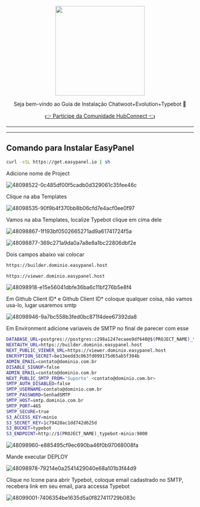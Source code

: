 <p align="center">
<img src="https://cwmkt.com.br/wp-content/uploads/2024/04/logo_github.png" width="240" />
<p align="center">Seja bem-vindo ao Guia de Instalação Chatwoot+Evolution+Typebot 🚀</p>
</p>
  
<p align="center"> 
<a href="https://hubconnect.top" target="_blank">👉 Participe da Comunidade HubConnect 👈</a>
</p>

<hr />
<hr />

## Comando para Instalar EasyPanel

```bash
curl -sSL https://get.easypanel.io | sh
```

Adicione nome de Project

![48098522-0c485df00f5cadb0d329061c35fee46c](https://github.com/cwmkt/easypanelevotypebot/assets/91642837/b72c1359-91ca-4bf6-9fb1-32525ba5747b)

Clique na aba Templates

![48098535-90f9b4f370bb8b06cfd7e4acf0ee0f97](https://github.com/cwmkt/easypanelevotypebot/assets/91642837/03c1830c-621c-40b3-94ee-93eb568c8d2e)

Vamos na aba Templates, localize Typebot clique em cima dele

![48098867-1f193bf0502665271ad9a61741724f5a](https://github.com/cwmkt/easypanelevotypebot/assets/91642837/656d552f-4152-4670-8424-837c3edf0fb0)

![48098877-369c271a9da0a7a8e8a1bc22806dbf2e](https://github.com/cwmkt/easypanelevotypebot/assets/91642837/e0243b00-9bdc-48a3-8ab1-8cea763a89d7)

Dois campos abaixo vai colocar 

```bash
https://builder.dominio.easypanel.host
```

```bash
https://viewer.dominio.easypanel.host
```

![48098918-e15e56041dbfe36ba6c11bf276b5e8f4](https://github.com/cwmkt/easypanelevotypebot/assets/91642837/2d41d589-35d7-4544-aa98-db9790f534cc)

Em Github Client ID* e Github Client ID* coloque qualquer coisa, não vamos usa-lo, lugar usaremos smtp

![48098946-9a7bc558b3fed0bc871f4dee67392da8](https://github.com/cwmkt/easypanelevotypebot/assets/91642837/536468b9-6f19-418d-abac-ab7e482ce9d5)

Em Environment adicione variaveis de SMTP no final de parecer com esse

```bash
DATABASE_URL=postgres://postgres:c298a1247ecaee9df640@$(PROJECT_NAME)_typebot-db:5432/$(PROJECT_NAME)
NEXTAUTH_URL=https://builder.dominio.easypanel.host
NEXT_PUBLIC_VIEWER_URL=https://viewer.dominio.easypanel.host
ENCRYPTION_SECRET=be13eedd3c063fd099175d65ab5f304b
ADMIN_EMAIL=contato@dominio.com.br
DISABLE_SIGNUP=false
ADMIN_EMAIL=contato@dominio.com.br
NEXT_PUBLIC_SMTP_FROM='Suporte' <contato@dominio.com.br>
SMTP_AUTH_DISABLED=false
SMTP_USERNAME=contato@dominio.com.br
SMTP_PASSWORD=SenhadSMTP
SMTP_HOST=smtp.dominio.com.br
SMTP_PORT=465
SMTP_SECURE=true
S3_ACCESS_KEY=minio
S3_SECRET_KEY=1c79420ac1dd742d625d
S3_BUCKET=typebot
S3_ENDPOINT=http://$(PROJECT_NAME)_typebot-minio:9000
```

![48098960-e885495cf9ec690ba46f0b97068008fa](https://github.com/cwmkt/easypanelevotypebot/assets/91642837/8080e201-f15c-40d6-99f4-55886298baf2)

Mande executar DEPLOY

![48098978-79214e0a2541429040e68a101b3f44d9](https://github.com/cwmkt/easypanelevotypebot/assets/91642837/a3ae51ba-894f-4c36-b185-555c284227a7)

Clique no Icone para abrir Typebot, coloque email cadastrado no SMTP, recebera link em seu email, para accessa Typebot

![48099001-7406354be1635d5a0f827411729b083c](https://github.com/cwmkt/easypanelevotypebot/assets/91642837/f11193c7-91f5-4422-8f94-c348c9990fee)


